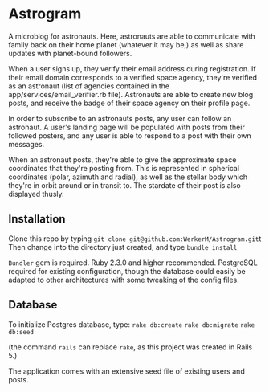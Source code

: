 # Astrogram

A microblog for astronauts. Here, astronauts are able to communicate with family back on their home planet (whatever it may be,) as well as share updates with planet-bound followers.

When a user signs up, they verify their email address during registration. If their email domain corresponds to a verified space agency, they're verified as an astronaut (list of agencies contained in the app/services/email_verifier.rb file). Astronauts are able to create new blog posts, and receive the badge of their space agency on their profile page.

In order to subscribe to an astronauts posts, any user can follow an astronaut. A user's landing page will be populated with posts from their followed posters, and any user is able to respond to a post with their own messages.

When an astronaut posts, they're able to give the approximate space coordinates that they're posting from. This is represented in spherical coordinates (polar, azimuth and radial), as well as the stellar body which they're in orbit around or in transit to. The stardate of their post is also displayed thusly.

## Installation

Clone this repo by typing `git clone git@github.com:WerkerM/Astrogram.git`t
Then change into the directory just created, and type `bundle install`

`Bundler` gem is required.
Ruby 2.3.0 and higher recommended.
PostgreSQL required for existing configuration, though the database could easily be adapted to other architectures with some tweaking of the config files.

## Database
To initialize Postgres database, type:
`rake db:create`
`rake db:migrate`
`rake db:seed`

(the command `rails` can replace `rake`, as this project was created in Rails 5.)

The application comes with an extensive seed file of existing users and posts.
